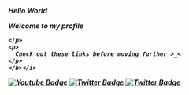 <div id="badges">
  <b><i> Hello World
    <p>
    Welcome to my profile
      
    </p>
    <p>
      Check out these links before moving further >_<
    </p>
    </b></i>
  </p>
  <p>
  <a href="https://www.youtube.com/@ignror/">
    <img src="https://img.shields.io/badge/YouTube-red?style=for-the-badge&logo=youtube&logoColor=white" alt="Youtube Badge"/>
  </a>
  <a href="https://www.twitter.com/panger__lkr">
    <img src="https://img.shields.io/badge/Twitter-blue?style=for-the-badge&logo=twitter&logoColor=white" alt="Twitter Badge"/>
  </a>
  <a href="https://www.instagram.com/panger__lkr">
    <img src="https://img.shields.io/badge/instagram-barbie pink?style=for-the-badge&logo=instagram&logoColor=white" alt="Twitter Badge"/>
  </a>
</div>

